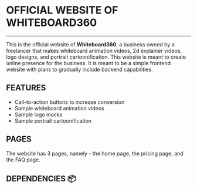 # OFFICIAL WEBSITE OF WHITEBOARD360

<hr>

This is the official website of **Whiteboard360**, a business owned by a freelancer that makes whiteboard
animation videos, 2d explainer videos, logo designs, and portrait cartoonification. This website is 
meant to create online presence for the business. It is meant to be a simple frontend website with plans 
to gradually include backend capabilities. 

## FEATURES

- Call-to-action buttons to increase conversion
- Sample whiteboard animation videos
- Sample logo mocks
- Sample portrait cartoonification

## PAGES

The website has 3 pages, namely - the home page, the pricing page, and the FAQ page.

## DEPENDENCIES :package:

